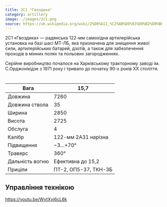 ```yaml
---
title: 2С1 "Гвоздика"
category: artillery
image: ./images/2c1.png
source: https://uk.wikipedia.org/wiki/2%D0%A11_%C2%AB%D0%93%D0%B2%D0%BE%D0%B7%D0%B4%D0%B8%D0%BA%D0%B0%C2%BB
---
```

2С1 «Гвоздика» — радянська 122-мм самохідна артилерійська установка на базі шасі МТ-ЛБ, яка призначена для знищення живої сили, артилерійських батарей, дзотів, а також для забезпечення проходів в мінних полях та польових загородженнях.

Серійне виробництво почалося на Харківському тракторному заводі ім. С.Орджонікідзе з 1971 року і тривало до початку 90-х років ХХ століття. 

#
Вага |  15,7
------|------
Довжина |   7260
Довжина ствола |    35
Ширина |    2850
Висота |    2725
Обслуга |   4
Калібр |	122-мм 2А31 нарізна
Підвищення |	−3…+70°
Траверс |	360°
Дальність вогню | Ефективна	до 15,2
Приціли | 	ПТ-2, ОП5-37, ТКН-3Б

## Управління технікою

https://youtu.be/WytXyj6cL6k